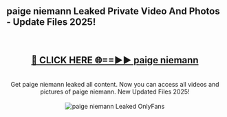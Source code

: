 <h2>paige niemann Leaked Private Video And Photos - Update Files 2025!</h2>
<br>
<div align="center">
<h2><a href="https://betterlinks.top/A2PfLJ" rel="nofollow">🔴 CLICK HERE 🌐==►► paige niemann</a></h2>
<br>
Get paige niemann leaked all content. Now you can access all videos and pictures of paige niemann. New Updated Files 2025!
<br>
<br>
<a href="https://betterlinks.top/A2PfLJ" rel="nofollow" data-target="animated-image.originalLink"><img src="https://i.imgur.com/dJHk4Zq.gif" alt="paige niemann Leaked  OnlyFans" style="max-width: 100%; display: inline-block;" data-target="animated-image.originalImage"></a>
</div>
<br>